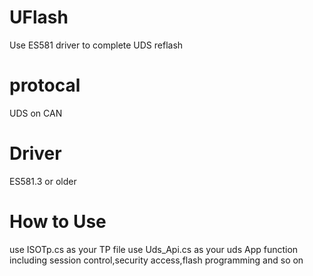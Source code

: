 # UFlash
  Use ES581 driver to complete UDS reflash

# protocal
  UDS on CAN

# Driver
  ES581.3 or older

# How to Use
  use ISOTp.cs as your TP file
  use Uds_Api.cs as your uds App function  including session control,security access,flash programming and so on
